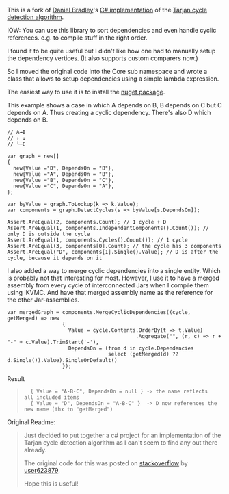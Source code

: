 ﻿This is a fork of [Daniel Bradley](https://github.com/danielrbradley)'s [C# implementation](https://github.com/danielrbradley/CycleDetection) of the [Tarjan cycle detection algorithm](http://en.wikipedia.org/wiki/Tarjan's_strongly_connected_components_algorithm).

IOW: You can use this library to sort dependencies and even handle cyclic references. e.g. to compile stuff in the right order.

I found it to be quite useful but I didn't like how one had to manually setup the dependency vertices. (It also supports custom comparers now.)

So I moved the original code into the Core sub namespace and wrote a class that allows to setup dependencies using a simple lambda expression.

The easiest way to use it is to install the [nuget package](https://www.nuget.org/packages/CycleDetection).

This example shows a case in which A depends on B, B depends on C but C depends on A. Thus creating a cyclic dependency.
There's also D which depends on B. 

    // A→B
    // ↑ ↓
    // └─C

    var graph = new[]
    {
      new{Value ="D", DependsOn = "B"},
      new{Value ="A", DependsOn = "B"},
      new{Value ="B", DependsOn = "C"},
      new{Value ="C", DependsOn = "A"},
    };

    var byValue = graph.ToLookup(k => k.Value);
    var components = graph.DetectCycles(s => byValue[s.DependsOn]);

    Assert.AreEqual(2, components.Count); // 1 cycle + D
    Assert.AreEqual(1, components.IndependentComponents().Count()); // only D is outside the cycle
    Assert.AreEqual(1, components.Cycles().Count()); // 1 cycle
    Assert.AreEqual(3, components[0].Count); // the cycle has 3 components
    Assert.AreEqual("D", components[1].Single().Value); // D is after the cycle, because it depends on it

I also added a way to merge cyclic dependencies into a single entity. Which is probably not that interesting for most. 
However, I use it to have a merged assembly from every cycle of interconnected Jars when I compile them using IKVMC. And have that merged assembly name as the reference for the other Jar-assemblies.

    var mergedGraph = components.MergeCyclicDependencies((cycle, getMerged) => new
                      {
                        Value = cycle.Contents.OrderBy(t => t.Value)
                                              .Aggregate("", (r, c) => r + "-" + c.Value).TrimStart('-'),
                        DependsOn = (from d in cycle.Dependencies
                                     select (getMerged(d) ?? d.Single()).Value).SingleOrDefault()
                      });
Result

>		{ Value = "A-B-C", DependsOn = null } -> the name reflects  all included items
>		{ Value = "D", DependsOn = "A-B-C" }  -> D now references the new name (thx to "getMerged")


Original Readme:

> Just decided to put together a c# project for an implementation of the Tarjan cycle detection algorithm as I can't seem to find any out there already.
> 
> The original code for this was posted on [stackoverflow](http://stackoverflow.com/questions/6643076/tarjan-cycle-detection-help-c-sharp) by [user623879](http://stackoverflow.com/users/623879/user623879). 
> 
> Hope this is useful!
